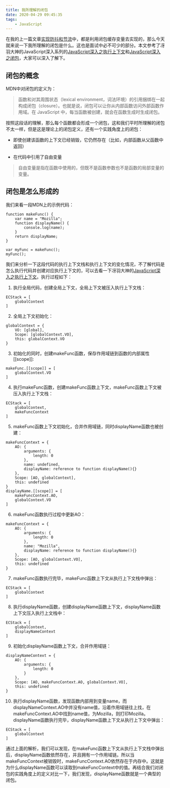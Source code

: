 ```yaml
---
title: 我所理解的闭包
date: 2020-04-29 09:45:35
tags:
    - JavaScript
---
```

在我的上一篇文章[实现防抖和节流](https://zkat.site/2020/04/26/%E5%AE%9E%E7%8E%B0%E9%98%B2%E6%8A%96%E5%92%8C%E8%8A%82%E6%B5%81/)中，都是利用闭包缓存变量去实现的，那么今天就来说一下我所理解的闭包是什么。这也是面试中必不可少的部分。本文参考了冴羽大神的JavaScript深入系列的[JavaScript深入之执行上下文](https://github.com/mqyqingfeng/Blog/issues/8)和[JavaScript深入之闭包](https://github.com/mqyqingfeng/Blog/issues/9)，大家可以深入了解下。

## 闭包的概念
MDN中对闭包的定义为：
>函数和对其周围状态（lexical environment，词法环境）的引用捆绑在一起构成闭包（closure）。也就是说，闭包可以让你从内部函数访问外部函数作用域。在 JavaScript 中，每当函数被创建，就会在函数生成时生成闭包。

按照这段话的理解，那么每个函数都会形成一个闭包，这和我们平时所理解的闭包不太一样，但是这是理论上的闭包定义，还有一个实践角度上的闭包：
* 即使创建该函数的上下文已经销毁，它仍然存在（比如，内部函数从父函数中返回）
- 在代码中引用了自由变量

>自由变量是指在函数中使用的，但既不是函数参数也不是函数的局部变量的变量。

## 闭包是怎么形成的
我们来看一段MDN上的示例代码：
```
function makeFunc() {
    var name = "Mozilla";
    function displayName() {
        console.log(name);
    }
    return displayName;
}

var myFunc = makeFunc();
myFunc();
```
我们来分析一下这段代码的执行上下文栈和执行上下文的变化情况，不了解代码是怎么执行代码并创建对应执行上下文的，可以去看一下冴羽大神的[JavaScript深入之执行上下文](https://github.com/mqyqingfeng/Blog/issues/8)。执行过程如下：
1. 执行全局代码，创建全局上下文，全局上下文被压入执行上下文栈：
```
ECStack = [
    globalContext
]
```
2. 全局上下文初始化：
```
globalContext = {
    VO: [global],
    Scope: [globalContext.VO],
    this: globalContext.VO
}
```
3. 初始化的同时，创建makeFunc函数，保存作用域链到函数的内部属性[[scope]]:
```
makeFunc.[[scope]] = [
    globalContext.VO
]
```
4. 执行makeFunc函数，创建makeFunc函数上下文，makeFunc函数上下文被压入执行上下文栈：
```
ECStack = [
    globalContext,
    makeFuncContext
]
```
5. makeFunc函数上下文初始化，合并作用域链，同时displayName函数也被创建：
```
makeFuncContext = {
    AO: {
        arguments: {
            length: 0
        },
        name: undefined,
        displayName: reference to function displayName(){}
    },
    Scope: [AO, globalContext],
    this: undefined
}
displayName.[[scope]] = [
    makeFuncContext.AO,
    globalContext.VO
]
```
6. makeFunc函数执行过程中更新AO：
```
makeFuncContext = {
    AO: {
        arguments: {
            length: 0
        },
        name: "Mozilla",
        displayName: reference to function displayName(){}
    },
    Scope: [AO, globalContext.VO],
    this: undefined
}
```
7. makeFunc函数执行完毕，makeFunc函数上下文从执行上下文栈中弹出：
```
ECStack = [
    globalContext
]
```
8. 执行displayName函数，创建displayName函数上下文，displayName函数上下文压入执行上文栈中：
```
ECStack = [
    globalContext,
    displayNameContext
]
```
9. 初始化displayName函数上下文，合并作用域链：
```
displayNameContext = {
    AO: {
        arguments: {
            length: 0
        }
    },
    Scope: [AO, makeFuncContext.AO, globalContext.VO],
    this: undefined
}
```
10. 执行displayName函数，发现函数内部用到变量name，而displayNameContext.AO中并没有name值，沿着作用域链往上找，在makeFuncContext.AO中找到name值，为Mozilla，则打印Mozilla。displayName函数执行完毕，displayName函数上下文从执行上下文中弹出：
```
ECStack = [
    globalContext
]
```

通过上面的解析，我们可以发现，在makeFunc函数上下文从执行上下文栈中弹出后，displayName函数依然存在，并且拥有一个作用域链。所以当makeFuncContext被销毁时，makeFuncContext.AO依然存在于内存中。这就是为什么displayName函数可以读取到makeFuncContext中的值。再结合我们对闭包的实践角度上的定义对比一下，我们发现，displayName函数就是一个典型的闭包。